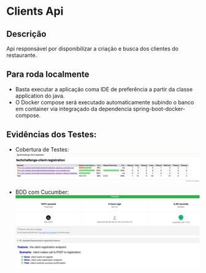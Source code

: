 # Clients Api

## Descrição
Api responsável por disponibilizar a criação e busca dos clientes do restaurante.

## Para roda localmente
- Basta executar a aplicação coma IDE de preferência a partir da classe application do java. 
- O Docker compose será executado automaticamente subindo o banco em container via integraçado da dependencia spring-boot-docker-compose.

## Evidências dos Testes:

- Cobertura de Testes:
![img.png](img.png)

- BDD com Cucumber:
![img_1.png](img_1.png) 

